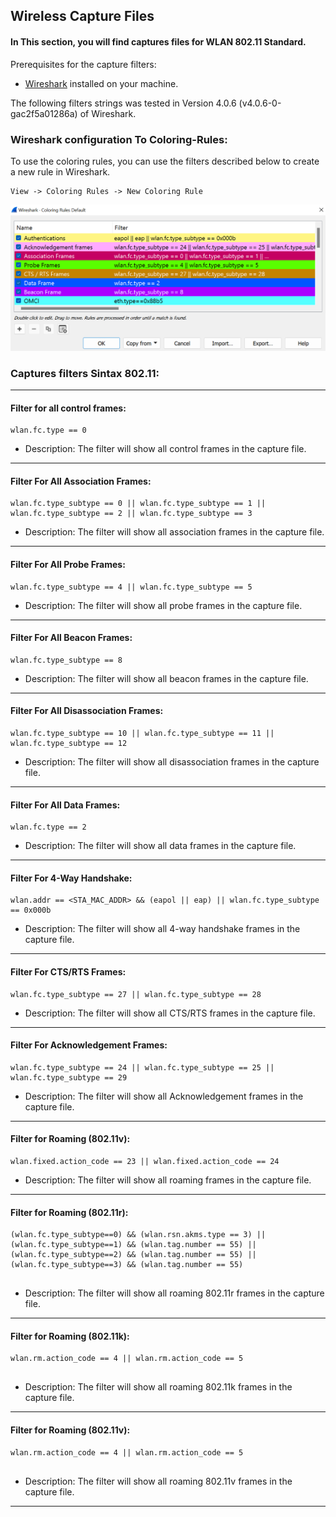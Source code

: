## Wireless Capture Files 

#### In This section, you will find captures files for WLAN 802.11 Standard.


Prerequisites for the capture filters: 

- [Wireshark](https://www.wireshark.org/download.html) installed on your machine.

The following filters strings was tested in Version 4.0.6 (v4.0.6-0-gac2f5a01286a) of Wireshark.

### Wireshark configuration To Coloring-Rules:

To use the coloring rules, you can use the filters described below to create a new rule in Wireshark. 

```
View -> Coloring Rules -> New Coloring Rule
```

![ExampleConfig](./.examples/config.png)

### Captures filters Sintax 802.11: 

---
#### Filter for all control frames:

```
wlan.fc.type == 0	
```
- Description: The filter will show all control frames in the capture file.

---
#### Filter For All Association Frames:

```
wlan.fc.type_subtype == 0 || wlan.fc.type_subtype == 1 || wlan.fc.type_subtype == 2 || wlan.fc.type_subtype == 3 
```
- Description: The filter will show all association frames in the capture file. 

---
#### Filter For All Probe Frames:

```
wlan.fc.type_subtype == 4 || wlan.fc.type_subtype == 5 	
```
- Description: The filter will show all probe frames in the capture file.

---
#### Filter For All Beacon Frames:

```
wlan.fc.type_subtype == 8	
```
- Description: The filter will show all beacon frames in the capture file.

---
#### Filter For All Disassociation Frames:

```
wlan.fc.type_subtype == 10 || wlan.fc.type_subtype == 11 || wlan.fc.type_subtype == 12	
```
- Description: The filter will show all disassociation frames in the capture file.

---
#### Filter For All Data Frames:

```
wlan.fc.type == 2 
```
- Description: The filter will show all data frames in the capture file.

---
#### Filter For 4-Way Handshake:

```
wlan.addr == <STA_MAC_ADDR> && (eapol || eap) || wlan.fc.type_subtype == 0x000b	
```
- Description: The filter will show all 4-way handshake frames in the capture file.

---
#### Filter For CTS/RTS Frames:

```
wlan.fc.type_subtype == 27 || wlan.fc.type_subtype == 28	
```
- Description: The filter will show all CTS/RTS frames in the capture file.

---
#### Filter For Acknowledgement Frames:

```
wlan.fc.type_subtype == 24 || wlan.fc.type_subtype == 25 || wlan.fc.type_subtype == 29	
```
- Description: The filter will show all Acknowledgement frames in the capture file.

---
#### Filter for Roaming (802.11v):

```
wlan.fixed.action_code == 23 || wlan.fixed.action_code == 24	
```
- Description: The filter will show all roaming frames in the capture file.

---
#### Filter for Roaming (802.11r):

```
(wlan.fc.type_subtype==0) && (wlan.rsn.akms.type == 3) || (wlan.fc.type_subtype==1) && (wlan.tag.number == 55) || (wlan.fc.type_subtype==2) && (wlan.tag.number == 55) || (wlan.fc.type_subtype==3) && (wlan.tag.number == 55)	
	
```
- Description: The filter will show all roaming 802.11r frames in the capture file.

---
#### Filter for Roaming (802.11k):

```
wlan.rm.action_code == 4 || wlan.rm.action_code == 5	
	
```
- Description: The filter will show all roaming 802.11k frames in the capture file.

---
#### Filter for Roaming (802.11v):

```
wlan.rm.action_code == 4 || wlan.rm.action_code == 5	
	
```
- Description: The filter will show all roaming 802.11v frames in the capture file.

---